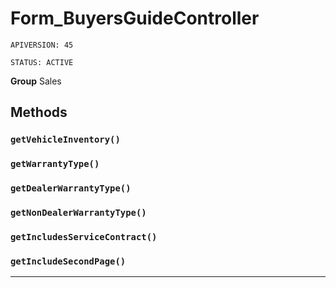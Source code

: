 # Form_BuyersGuideController

`APIVERSION: 45`

`STATUS: ACTIVE`



**Group** Sales

## Methods
### `getVehicleInventory()`
### `getWarrantyType()`
### `getDealerWarrantyType()`
### `getNonDealerWarrantyType()`
### `getIncludesServiceContract()`
### `getIncludeSecondPage()`
---
